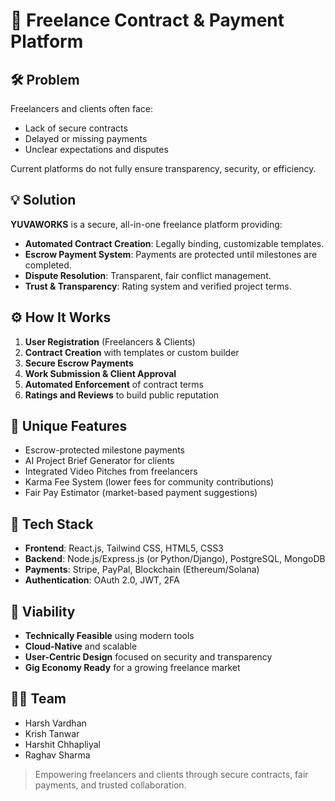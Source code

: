 # 🎯 Freelance Contract & Payment Platform

## 🛠 Problem
Freelancers and clients often face:
- Lack of secure contracts
- Delayed or missing payments
- Unclear expectations and disputes

Current platforms do not fully ensure transparency, security, or efficiency.


## 💡 Solution
**YUVAWORKS** is a secure, all-in-one freelance platform providing:
- **Automated Contract Creation**: Legally binding, customizable templates.
- **Escrow Payment System**: Payments are protected until milestones are completed.
- **Dispute Resolution**: Transparent, fair conflict management.
- **Trust & Transparency**: Rating system and verified project terms.


## ⚙️ How It Works
1. **User Registration** (Freelancers & Clients)
2. **Contract Creation** with templates or custom builder
3. **Secure Escrow Payments**
4. **Work Submission & Client Approval**
5. **Automated Enforcement** of contract terms
6. **Ratings and Reviews** to build public reputation


## 🚀 Unique Features
- Escrow-protected milestone payments
- AI Project Brief Generator for clients
- Integrated Video Pitches from freelancers
- Karma Fee System (lower fees for community contributions)
- Fair Pay Estimator (market-based payment suggestions)


## 🧩 Tech Stack
- **Frontend**: React.js, Tailwind CSS, HTML5, CSS3
- **Backend**: Node.js/Express.js (or Python/Django), PostgreSQL, MongoDB
- **Payments**: Stripe, PayPal, Blockchain (Ethereum/Solana)
- **Authentication**: OAuth 2.0, JWT, 2FA


## 🌟 Viability
- **Technically Feasible** using modern tools
- **Cloud-Native** and scalable
- **User-Centric Design** focused on security and transparency
- **Gig Economy Ready** for a growing freelance market


## 🧑‍💻 Team
- Harsh Vardhan
- Krish Tanwar
- Harshit Chhapliyal
- Raghav Sharma


> Empowering freelancers and clients through secure contracts, fair payments, and trusted collaboration.
